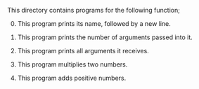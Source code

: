 This directory contains programs for the following function;

0. This program prints its name, followed by a new line.

1. This program prints the number of arguments passed into it.

2. This program prints all arguments it receives.

3. This program multiplies two numbers.

4. This program adds positive numbers.
